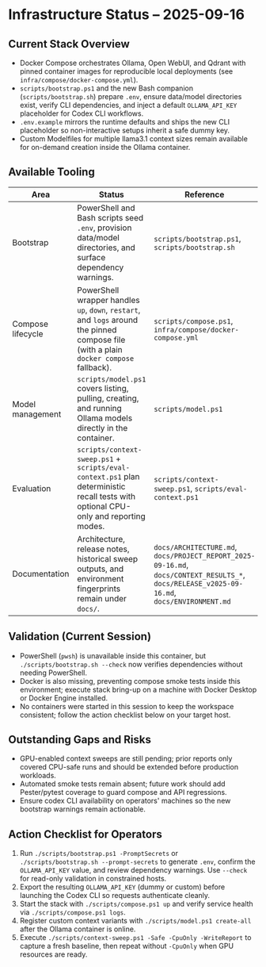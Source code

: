 # Infrastructure Status – 2025-09-16

## Current Stack Overview
- Docker Compose orchestrates Ollama, Open WebUI, and Qdrant with pinned container images for reproducible local deployments (see `infra/compose/docker-compose.yml`).
- `scripts/bootstrap.ps1` and the new Bash companion (`scripts/bootstrap.sh`) prepare `.env`, ensure data/model directories exist, verify CLI dependencies, and inject a default `OLLAMA_API_KEY` placeholder for Codex CLI workflows.
- `.env.example` mirrors the runtime defaults and ships the new CLI placeholder so non-interactive setups inherit a safe dummy key.
- Custom Modelfiles for multiple llama3.1 context sizes remain available for on-demand creation inside the Ollama container.

## Available Tooling
| Area | Status | Reference |
|------|--------|-----------|
| Bootstrap | PowerShell and Bash scripts seed `.env`, provision data/model directories, and surface dependency warnings. | `scripts/bootstrap.ps1`, `scripts/bootstrap.sh` |
| Compose lifecycle | PowerShell wrapper handles `up`, `down`, `restart`, and `logs` around the pinned compose file (with a plain `docker compose` fallback). | `scripts/compose.ps1`, `infra/compose/docker-compose.yml` |
| Model management | `scripts/model.ps1` covers listing, pulling, creating, and running Ollama models directly in the container. | `scripts/model.ps1` |
| Evaluation | `scripts/context-sweep.ps1` + `scripts/eval-context.ps1` plan deterministic recall tests with optional CPU-only and reporting modes. | `scripts/context-sweep.ps1`, `scripts/eval-context.ps1` |
| Documentation | Architecture, release notes, historical sweep outputs, and environment fingerprints remain under `docs/`. | `docs/ARCHITECTURE.md`, `docs/PROJECT_REPORT_2025-09-16.md`, `docs/CONTEXT_RESULTS_*`, `docs/RELEASE_v2025-09-16.md`, `docs/ENVIRONMENT.md` |

## Validation (Current Session)
- PowerShell (`pwsh`) is unavailable inside this container, but `./scripts/bootstrap.sh --check` now verifies dependencies without needing PowerShell.
- Docker is also missing, preventing compose smoke tests inside this environment; execute stack bring-up on a machine with Docker Desktop or Docker Engine installed.
- No containers were started in this session to keep the workspace consistent; follow the action checklist below on your target host.

## Outstanding Gaps and Risks
- GPU-enabled context sweeps are still pending; prior reports only covered CPU-safe runs and should be extended before production workloads.
- Automated smoke tests remain absent; future work should add Pester/pytest coverage to guard compose and API regressions.
- Ensure codex CLI availability on operators' machines so the new bootstrap warnings remain actionable.

## Action Checklist for Operators
1. Run `./scripts/bootstrap.ps1 -PromptSecrets` or `./scripts/bootstrap.sh --prompt-secrets` to generate `.env`, confirm the `OLLAMA_API_KEY` value, and review dependency warnings. Use `--check` for read-only validation in constrained hosts.
2. Export the resulting `OLLAMA_API_KEY` (dummy or custom) before launching the Codex CLI so requests authenticate cleanly.
3. Start the stack with `./scripts/compose.ps1 up` and verify service health via `./scripts/compose.ps1 logs`.
4. Register custom context variants with `./scripts/model.ps1 create-all` after the Ollama container is online.
5. Execute `./scripts/context-sweep.ps1 -Safe -CpuOnly -WriteReport` to capture a fresh baseline, then repeat without `-CpuOnly` when GPU resources are ready.
